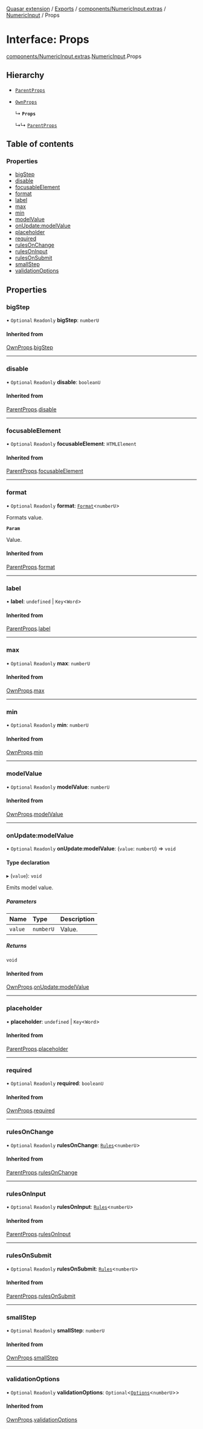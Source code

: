 [Quasar extension](../index.md) / [Exports](../modules.md) / [components/NumericInput.extras](../modules/components_NumericInput_extras.md) / [NumericInput](../modules/components_NumericInput_extras.NumericInput.md) / Props

# Interface: Props

[components/NumericInput.extras](../modules/components_NumericInput_extras.md).[NumericInput](../modules/components_NumericInput_extras.NumericInput.md).Props

## Hierarchy

- [`ParentProps`](components_NumericInput_extras.NumericInput.ParentProps.md)

- [`OwnProps`](components_NumericInput_extras.NumericInput.OwnProps.md)

  ↳ **`Props`**

  ↳↳ [`ParentProps`](components_TimeInput_extras.TimeInput.ParentProps.md)

## Table of contents

### Properties

- [bigStep](components_NumericInput_extras.NumericInput.Props.md#bigstep)
- [disable](components_NumericInput_extras.NumericInput.Props.md#disable)
- [focusableElement](components_NumericInput_extras.NumericInput.Props.md#focusableelement)
- [format](components_NumericInput_extras.NumericInput.Props.md#format)
- [label](components_NumericInput_extras.NumericInput.Props.md#label)
- [max](components_NumericInput_extras.NumericInput.Props.md#max)
- [min](components_NumericInput_extras.NumericInput.Props.md#min)
- [modelValue](components_NumericInput_extras.NumericInput.Props.md#modelvalue)
- [onUpdate:modelValue](components_NumericInput_extras.NumericInput.Props.md#onupdate:modelvalue)
- [placeholder](components_NumericInput_extras.NumericInput.Props.md#placeholder)
- [required](components_NumericInput_extras.NumericInput.Props.md#required)
- [rulesOnChange](components_NumericInput_extras.NumericInput.Props.md#rulesonchange)
- [rulesOnInput](components_NumericInput_extras.NumericInput.Props.md#rulesoninput)
- [rulesOnSubmit](components_NumericInput_extras.NumericInput.Props.md#rulesonsubmit)
- [smallStep](components_NumericInput_extras.NumericInput.Props.md#smallstep)
- [validationOptions](components_NumericInput_extras.NumericInput.Props.md#validationoptions)

## Properties

### bigStep

• `Optional` `Readonly` **bigStep**: `numberU`

#### Inherited from

[OwnProps](components_NumericInput_extras.NumericInput.OwnProps.md).[bigStep](components_NumericInput_extras.NumericInput.OwnProps.md#bigstep)

___

### disable

• `Optional` `Readonly` **disable**: `booleanU`

#### Inherited from

[ParentProps](components_NumericInput_extras.NumericInput.ParentProps.md).[disable](components_NumericInput_extras.NumericInput.ParentProps.md#disable)

___

### focusableElement

• `Optional` `Readonly` **focusableElement**: `HTMLElement`

#### Inherited from

[ParentProps](components_NumericInput_extras.NumericInput.ParentProps.md).[focusableElement](components_NumericInput_extras.NumericInput.ParentProps.md#focusableelement)

___

### format

• `Optional` `Readonly` **format**: [`Format`](components_Field_extras.Field.Format.md)<`numberU`\>

Formats value.

**`Param`**

Value.

#### Inherited from

[ParentProps](components_NumericInput_extras.NumericInput.ParentProps.md).[format](components_NumericInput_extras.NumericInput.ParentProps.md#format)

___

### label

• **label**: `undefined` \| `Key`<`Word`\>

#### Inherited from

[ParentProps](components_NumericInput_extras.NumericInput.ParentProps.md).[label](components_NumericInput_extras.NumericInput.ParentProps.md#label)

___

### max

• `Optional` `Readonly` **max**: `numberU`

#### Inherited from

[OwnProps](components_NumericInput_extras.NumericInput.OwnProps.md).[max](components_NumericInput_extras.NumericInput.OwnProps.md#max)

___

### min

• `Optional` `Readonly` **min**: `numberU`

#### Inherited from

[OwnProps](components_NumericInput_extras.NumericInput.OwnProps.md).[min](components_NumericInput_extras.NumericInput.OwnProps.md#min)

___

### modelValue

• `Optional` `Readonly` **modelValue**: `numberU`

#### Inherited from

[OwnProps](components_NumericInput_extras.NumericInput.OwnProps.md).[modelValue](components_NumericInput_extras.NumericInput.OwnProps.md#modelvalue)

___

### onUpdate:modelValue

• `Optional` `Readonly` **onUpdate:modelValue**: (`value`: `numberU`) => `void`

#### Type declaration

▸ (`value`): `void`

Emits model value.

##### Parameters

| Name | Type | Description |
| :------ | :------ | :------ |
| `value` | `numberU` | Value. |

##### Returns

`void`

#### Inherited from

[OwnProps](components_NumericInput_extras.NumericInput.OwnProps.md).[onUpdate:modelValue](components_NumericInput_extras.NumericInput.OwnProps.md#onupdate:modelvalue)

___

### placeholder

• **placeholder**: `undefined` \| `Key`<`Word`\>

#### Inherited from

[ParentProps](components_NumericInput_extras.NumericInput.ParentProps.md).[placeholder](components_NumericInput_extras.NumericInput.ParentProps.md#placeholder)

___

### required

• `Optional` `Readonly` **required**: `booleanU`

#### Inherited from

[OwnProps](components_NumericInput_extras.NumericInput.OwnProps.md).[required](components_NumericInput_extras.NumericInput.OwnProps.md#required)

___

### rulesOnChange

• `Optional` `Readonly` **rulesOnChange**: [`Rules`](../modules/components_api_validation.validation.md#rules)<`numberU`\>

#### Inherited from

[ParentProps](components_NumericInput_extras.NumericInput.ParentProps.md).[rulesOnChange](components_NumericInput_extras.NumericInput.ParentProps.md#rulesonchange)

___

### rulesOnInput

• `Optional` `Readonly` **rulesOnInput**: [`Rules`](../modules/components_api_validation.validation.md#rules)<`numberU`\>

#### Inherited from

[ParentProps](components_NumericInput_extras.NumericInput.ParentProps.md).[rulesOnInput](components_NumericInput_extras.NumericInput.ParentProps.md#rulesoninput)

___

### rulesOnSubmit

• `Optional` `Readonly` **rulesOnSubmit**: [`Rules`](../modules/components_api_validation.validation.md#rules)<`numberU`\>

#### Inherited from

[ParentProps](components_NumericInput_extras.NumericInput.ParentProps.md).[rulesOnSubmit](components_NumericInput_extras.NumericInput.ParentProps.md#rulesonsubmit)

___

### smallStep

• `Optional` `Readonly` **smallStep**: `numberU`

#### Inherited from

[OwnProps](components_NumericInput_extras.NumericInput.OwnProps.md).[smallStep](components_NumericInput_extras.NumericInput.OwnProps.md#smallstep)

___

### validationOptions

• `Optional` `Readonly` **validationOptions**: `Optional`<[`Options`](components_api_validation.validation.Options.md)<`numberU`\>\>

#### Inherited from

[OwnProps](components_NumericInput_extras.NumericInput.OwnProps.md).[validationOptions](components_NumericInput_extras.NumericInput.OwnProps.md#validationoptions)

